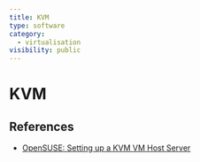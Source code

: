 ```yaml
---
title: KVM
type: software
category:
  - virtualisation
visibility: public
---
```

# KVM


## References

- [OpenSUSE: Setting up a KVM VM Host Server](https://doc.opensuse.org/documentation/leap/virtualization/html/book-virtualization/cha-qemu-host.html)